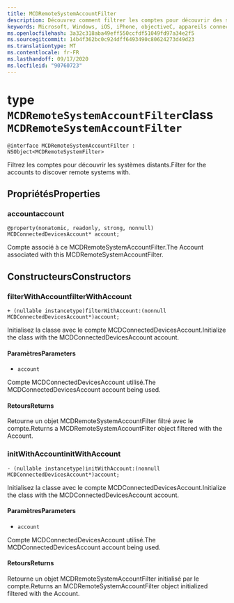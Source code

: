 ```yaml
---
title: MCDRemoteSystemAccountFilter
description: Découvrez comment filtrer les comptes pour découvrir des systèmes distants à l’aide de constructeurs comme « filterwithAccount ».
keywords: Microsoft, Windows, iOS, iPhone, objectiveC, appareils connectés, projet Rome
ms.openlocfilehash: 3a32c318aba49eff550ccfdf51049fd97a34e2f5
ms.sourcegitcommit: 14b4f362bc0c924dff6493490c80624273d49d23
ms.translationtype: MT
ms.contentlocale: fr-FR
ms.lasthandoff: 09/17/2020
ms.locfileid: "90760723"
---
```

# <a name="class-mcdremotesystemaccountfilter"></a><span data-ttu-id="cde8e-104">type `MCDRemoteSystemAccountFilter`</span><span class="sxs-lookup"><span data-stu-id="cde8e-104">class `MCDRemoteSystemAccountFilter`</span></span> 

```
@interface MCDRemoteSystemAccountFilter : NSObject<MCDRemoteSystemFilter>
```  

<span data-ttu-id="cde8e-105">Filtrez les comptes pour découvrir les systèmes distants.</span><span class="sxs-lookup"><span data-stu-id="cde8e-105">Filter for the accounts to discover remote systems with.</span></span>

## <a name="properties"></a><span data-ttu-id="cde8e-106">Propriétés</span><span class="sxs-lookup"><span data-stu-id="cde8e-106">Properties</span></span>

### <a name="account"></a><span data-ttu-id="cde8e-107">account</span><span class="sxs-lookup"><span data-stu-id="cde8e-107">account</span></span>
`@property(nonatomic, readonly, strong, nonnull) MCDConnectedDevicesAccount* account;`

<span data-ttu-id="cde8e-108">Compte associé à ce MCDRemoteSystemAccountFilter.</span><span class="sxs-lookup"><span data-stu-id="cde8e-108">The Account associated with this MCDRemoteSystemAccountFilter.</span></span>

## <a name="constructors"></a><span data-ttu-id="cde8e-109">Constructeurs</span><span class="sxs-lookup"><span data-stu-id="cde8e-109">Constructors</span></span>

### <a name="filterwithaccount"></a><span data-ttu-id="cde8e-110">filterWithAccount</span><span class="sxs-lookup"><span data-stu-id="cde8e-110">filterWithAccount</span></span>
`+ (nullable instancetype)filterWithAccount:(nonnull MCDConnectedDevicesAccount*)account;`

<span data-ttu-id="cde8e-111">Initialisez la classe avec le compte MCDConnectedDevicesAccount.</span><span class="sxs-lookup"><span data-stu-id="cde8e-111">Initialize the class with the MCDConnectedDevicesAccount account.</span></span>

#### <a name="parameters"></a><span data-ttu-id="cde8e-112">Paramètres</span><span class="sxs-lookup"><span data-stu-id="cde8e-112">Parameters</span></span> 
* `account` 

<span data-ttu-id="cde8e-113">Compte MCDConnectedDevicesAccount utilisé.</span><span class="sxs-lookup"><span data-stu-id="cde8e-113">The MCDConnectedDevicesAccount account being used.</span></span>

#### <a name="returns"></a><span data-ttu-id="cde8e-114">Retours</span><span class="sxs-lookup"><span data-stu-id="cde8e-114">Returns</span></span>
<span data-ttu-id="cde8e-115">Retourne un objet MCDRemoteSystemAccountFilter filtré avec le compte.</span><span class="sxs-lookup"><span data-stu-id="cde8e-115">Returns a MCDRemoteSystemAccountFilter object filtered with the Account.</span></span>

### <a name="initwithaccount"></a><span data-ttu-id="cde8e-116">initWithAccount</span><span class="sxs-lookup"><span data-stu-id="cde8e-116">initWithAccount</span></span>
`- (nullable instancetype)initWithAccount:(nonnull MCDConnectedDevicesAccount*)account;`

<span data-ttu-id="cde8e-117">Initialisez la classe avec le compte MCDConnectedDevicesAccount.</span><span class="sxs-lookup"><span data-stu-id="cde8e-117">Initialize the class with the MCDConnectedDevicesAccount account.</span></span>

#### <a name="parameters"></a><span data-ttu-id="cde8e-118">Paramètres</span><span class="sxs-lookup"><span data-stu-id="cde8e-118">Parameters</span></span> 
* `account` 

<span data-ttu-id="cde8e-119">Compte MCDConnectedDevicesAccount utilisé.</span><span class="sxs-lookup"><span data-stu-id="cde8e-119">The MCDConnectedDevicesAccount account being used.</span></span>

#### <a name="returns"></a><span data-ttu-id="cde8e-120">Retours</span><span class="sxs-lookup"><span data-stu-id="cde8e-120">Returns</span></span>
<span data-ttu-id="cde8e-121">Retourne un objet MCDRemoteSystemAccountFilter initialisé par le compte.</span><span class="sxs-lookup"><span data-stu-id="cde8e-121">Returns an MCDRemoteSystemAccountFilter object initialized filtered with the Account.</span></span>